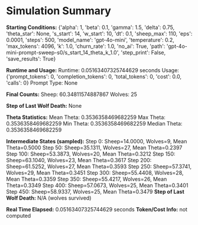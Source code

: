 # Simulation Summary

**Starting Conditions:**
{'alpha': 1, 'beta': 0.1, 'gamma': 1.5, 'delta': 0.75, 'theta_star': None, 's_start': 14, 'w_start': 10, 'dt': 0.1, 'sheep_max': 110, 'eps': 0.0001, 'steps': 500, 'model_name': 'gpt-4o-mini', 'temperature': 0.2, 'max_tokens': 4096, 'k': 1.0, 'churn_rate': 1.0, 'no_ai': True, 'path': 'gpt-4o-mini-prompt-sweep-s0/s_start_14_theta_k_1.0', 'step_print': False, 'save_results': True}

**Runtime and Usage:**
Runtime: 0.05163407325744629 seconds
Usage: {'prompt_tokens': 0, 'completion_tokens': 0, 'total_tokens': 0, 'cost': 0.0, 'calls': 0}
Prompt Type: None

**Final Counts:**
Sheep: 60.34811574887867
Wolves: 25

**Step of Last Wolf Death:**
None

**Theta Statistics:**
Mean Theta: 0.3536358469682259
Max Theta: 0.3536358469682259
Min Theta: 0.3536358469682259
Median Theta: 0.3536358469682259

**Intermediate States (sampled):**
Step 0: Sheep=14.0000, Wolves=9, Mean Theta=0.5000
Step 50: Sheep=35.1311, Wolves=27, Mean Theta=0.2397
Step 100: Sheep=53.3873, Wolves=20, Mean Theta=0.3212
Step 150: Sheep=63.1040, Wolves=23, Mean Theta=0.3617
Step 200: Sheep=61.5252, Wolves=27, Mean Theta=0.3593
Step 250: Sheep=57.3741, Wolves=29, Mean Theta=0.3451
Step 300: Sheep=55.4408, Wolves=28, Mean Theta=0.3359
Step 350: Sheep=55.4217, Wolves=26, Mean Theta=0.3349
Step 400: Sheep=57.0673, Wolves=25, Mean Theta=0.3401
Step 450: Sheep=58.9337, Wolves=25, Mean Theta=0.3479
**Step of Last Wolf Death:** N/A (wolves survived)

**Real Time Elapsed:** 0.05163407325744629 seconds
**Token/Cost Info:** not computed